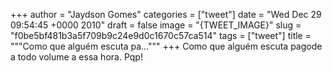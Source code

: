
+++
author = "Jaydson Gomes"
categories = ["tweet"]
date = "Wed Dec 29 09:54:45 +0000 2010"
draft = false
image = "{TWEET_IMAGE}"
slug = "f0be5bf481b3a5f709b9c24e9d0c1670c57ca514"
tags = ["tweet"]
title = """Como que alguém escuta pa..."""
+++
Como que alguém escuta pagode a todo volume a essa hora. Pqp!
